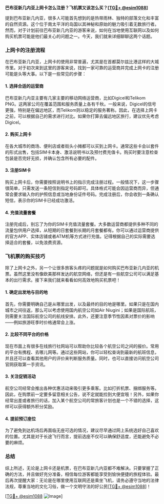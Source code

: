 **巴布亚新几内亚上网卡怎么注册？飞机票又该怎么买？[[TG💪+ @esim1088](https://t.me/s/esim1088)]**

提到巴布亚新几内亚，很多人可能首先想到的是热带雨林、独特的部落文化和丰富的自然资源。这个位于南太平洋的岛国以其神秘和原始的魅力吸引着无数旅行者。然而，对于计划前往巴布亚新几内亚的游客来说，如何在当地使用互联网以及如何购买机票可能是他们最关心的问题之一。今天，我们就来详细聊聊这两个话题。

### 上网卡的注册流程

在巴布亚新几内亚，上网卡的使用非常普遍，尤其是在首都莫尔兹比港这样的大城市里。对于初次来到这里的游客来说，找到一家可靠的运营商并完成上网卡的注册可能是头等大事。以下是一些常见的步骤：

#### 1. 选择合适的运营商
巴布亚新几内亚主要有几家主要的移动网络运营商，比如Digicel和Telikom PNG。这两家公司在覆盖范围和服务质量上各有千秋。一般来说，Digicel的信号更强，特别是在偏远地区，而Telikom则以稳定的服务著称。因此，在选择上网卡之前，可以根据自己的需求进行对比。如果你打算去偏远地区旅行，建议优先考虑Digicel。

#### 2. 购买上网卡
在各大城市的商场、便利店或者街头小摊都可以买到上网卡。通常这些卡会以套件的形式出售，包括SIM卡本身、激活说明书以及预付费充值卡。购买时要注意检查包装是否完好无损，并确认包含所有必要的配件。

#### 3. 注册SIM卡
购买上网卡后，你需要按照说明书上的指示完成注册过程。一般情况下，这一步骤很简单，只需发送一条短信到指定号码即可。具体格式可能会因运营商而异，但通常会要求输入你的护照信息或当地身份证件号码。完成注册后，你会收到一条确认短信，表示你的SIM卡已经成功激活。

#### 4. 充值流量套餐
注册完成后，别忘了为你的SIM卡充值流量套餐。大多数运营商都提供多种不同的流量包供用户选择，从短期的日套餐到长期的月套餐都有。你可以通过运营商提供的官方APP、实体店铺或者ATM机等方式进行充值。记得根据自己的实际需要选择适合的套餐，以免浪费资源。

### 飞机票的购买技巧

除了上网卡之外，另一个让很多旅客头疼的问题就是如何购买巴布亚新几内亚的机票。虽然这里没有像欧美那样发达的航空网络，但还是有一些航空公司可以满足基本的出行需求。接下来我们就来看看如何高效地购买机票吧！

#### 1. 确定出发地与目的地
首先，你需要明确自己是从哪里出发，以及最终的目的地是哪里。如果只是在国内城市之间往返，那么可以考虑使用国内航空公司如Air Niugini；如果是国际航班，则需要关注国际航空公司的航线安排。此外，还要注意季节性因素对票价的影响——例如旅游旺季时价格通常会上涨。

#### 2. 比较不同平台的价格
现在市面上有很多在线旅行社网站可以帮助你比较各个航空公司之间的报价。常用的平台有携程、去哪儿网等。通过这些网站，你可以轻松查询到最新的航班信息，并且还可以查看其他用户的评价来判断服务质量。同时，也可以直接访问航空公司官网获取第一手资讯。

#### 3. 关注促销活动
航空公司经常会推出各种优惠活动来吸引更多乘客。比如打折机票、捆绑服务等。因此，在购票前一定要多留意相关公告，说不定就能捡到大便宜哦！另外，如果你经常出差或者旅行的话，加入某个航空公司的常旅客计划也是一个不错的选择，这样可以获得额外积分奖励。

#### 4. 提前预订座位
为了避免到达机场后再面临无座可选的情况，建议尽早通过网上系统选好自己喜欢的位置。尤其是对于长途飞行而言，提前选座不仅可以确保舒适度，还能避免不必要的麻烦。

### 总结

综上所述，无论是上网卡还是机票，在巴布亚新几内亚都不难解决。只要掌握了正确的方法，并且做好充分准备，相信每位游客都能享受到愉快便捷的旅程体验。最后再次提醒大家：无论是在哪里使用互联网还是乘坐飞机，请务必遵守当地的法律法规，尊重当地的文化习俗，做一个文明守法的好公民[[TG💪+ @esim1088](https://t.me/s/esim1088)]！

[[TG💪+ @esim1088](https://t.me/s/esim1088) ![Image](https://i.postimg.cc/4NQfJmqS/Snipaste-2025-05-13-00-14-12.png)]